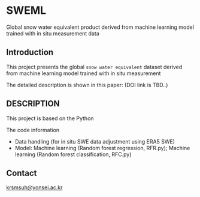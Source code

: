 # SWEML
Global snow water equivalent product derived from machine learning model trained with in situ measurement data

## Introduction

This project presents the global `snow water equivalent` dataset derived from machine learning model trained with in situ measurement

The detailed description is shown in this paper:
(DOI link is TBD..)

## DESCRIPTION 

This project is based on the Python

The code information 
* Data handling (for in situ SWE data adjustment using ERA5 SWE)
* Model: Machine learning (Random forest regression, RFR.py); Machine learning (Random forest classification, RFC.py)

## Contact
krsmsuh@yonsei.ac.kr




	
